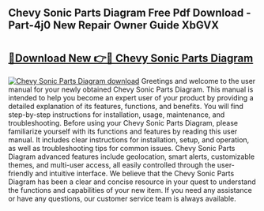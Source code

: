 ## Chevy Sonic Parts Diagram Free Pdf Download - Part-4j0 New Repair Owner Guide XbGVX

# <h2><a href="http://dfnr39k.blite.top/?on=Chevy+Sonic+Parts+Diagram">🔗Download New 👉🔴 Chevy Sonic Parts Diagram</a></h2>

[![Chevy Sonic Parts Diagram download](https://i.imgur.com/lujVjoI.png)](http://dfnr39k.blite.top/?on=Chevy+Sonic+Parts+Diagram)
Greetings and welcome to the user manual for your newly obtained Chevy Sonic Parts Diagram. This manual is intended to help you become an expert user of your product by providing a detailed explanation of its features, functions, and benefits. You will find step-by-step instructions for installation, usage, maintenance, and troubleshooting. Before using your Chevy Sonic Parts Diagram, please familiarize yourself with its functions and features by reading this user manual. It includes clear instructions for installation, setup, and operation, as well as troubleshooting tips for common issues. Chevy Sonic Parts Diagram advanced features include geolocation, smart alerts, customizable themes, and multi-user access, all easily controlled through the user-friendly and intuitive interface. We believe that the Chevy Sonic Parts Diagram has been a clear and concise resource in your quest to understand the functions and capabilities of your new item. If you need any assistance or have any questions, our customer service team is always available.
